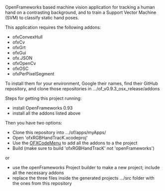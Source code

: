 

OpenFrameworks based machine vision application for tracking a human hand on a contrasting background, and to train a Support Vector Machine (SVM) to classify static hand poses.

This application requires the following addons:

 - ofxConvexHull
 - ofxCv
 - ofxGrt
 - ofxGui
 - ofx.JSON
 - ofxOpenCv
 - ofxOSC
 - ofxPerPixelSegment
 
To install them for your environment, Google their names, find their GitHub repository, and clone those repositories in .../of_v0.9.3_osx_release/addons

Steps for getting this project running:

 - install OpenFrameworks 0.93
 - install all the addons listed above
 
Then you have two options:
 
 - Clone this repository into .../of/apps/myApps/
 - Open 'ofxRGBHandTracK.xcodeproj'
 - Use the [OFXCodeMenu](https://github.com/openframeworks/OFXcodeMenu) to add all the addons to a the project
 - Build (make sure to build 'ofxRGBHandTracK' not 'openFrameworks')
 
or
 - use the openFrameworks Project builder to make a new project; include all the necessary addons
 - replace the three files inside the generated projects .../src folder with the ones from this repository
 
 
